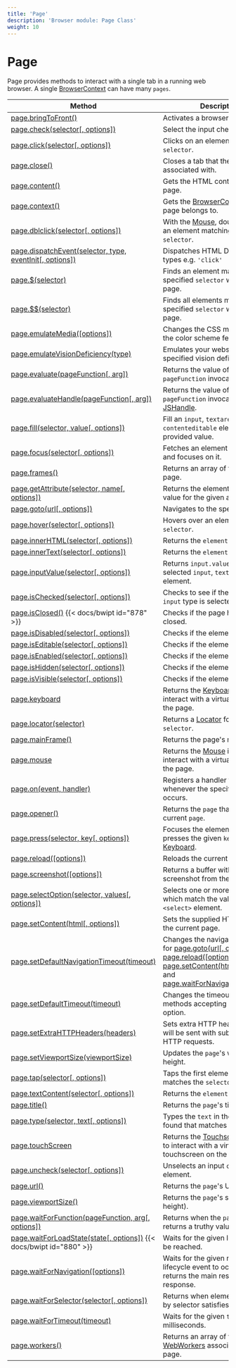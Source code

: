 ```yaml
---
title: 'Page'
description: 'Browser module: Page Class'
weight: 10
---
```


# Page

Page provides methods to interact with a single tab in a running web browser. A single [BrowserContext](https://grafana.com/docs/k6/<K6_VERSION>/javascript-api/k6-experimental/browser/browsercontext) can have many `pages`.

| Method                                                                                                                                                              | Description                                                                                                                                                                                                                                                                                                                                                                                                                                                                                                                                                                |
| ------------------------------------------------------------------------------------------------------------------------------------------------------------------- | -------------------------------------------------------------------------------------------------------------------------------------------------------------------------------------------------------------------------------------------------------------------------------------------------------------------------------------------------------------------------------------------------------------------------------------------------------------------------------------------------------------------------------------------------------------------------- |
| [page.bringToFront()](https://grafana.com/docs/k6/<K6_VERSION>/javascript-api/k6-experimental/browser/page/bringtofront)                                            | Activates a browser tab.                                                                                                                                                                                                                                                                                                                                                                                                                                                                                                                                                   |
| [page.check(selector[, options])](https://grafana.com/docs/k6/<K6_VERSION>/javascript-api/k6-experimental/browser/page/check/)                                      | Select the input checkbox.                                                                                                                                                                                                                                                                                                                                                                                                                                                                                                                                                 |
| [page.click(selector[, options])](https://grafana.com/docs/k6/<K6_VERSION>/javascript-api/k6-experimental/browser/page/click/)                                      | Clicks on an element matching a `selector`.                                                                                                                                                                                                                                                                                                                                                                                                                                                                                                                                |
| [page.close()](https://grafana.com/docs/k6/<K6_VERSION>/javascript-api/k6-experimental/browser/page/close)                                                          | Closes a tab that the `page` is associated with.                                                                                                                                                                                                                                                                                                                                                                                                                                                                                                                           |
| [page.content()](https://grafana.com/docs/k6/<K6_VERSION>/javascript-api/k6-experimental/browser/page/content)                                                      | Gets the HTML contents of the page.                                                                                                                                                                                                                                                                                                                                                                                                                                                                                                                                        |
| [page.context()](https://grafana.com/docs/k6/<K6_VERSION>/javascript-api/k6-experimental/browser/page/context)                                                      | Gets the [BrowserContext](https://grafana.com/docs/k6/<K6_VERSION>/javascript-api/k6-experimental/browser/browsercontext) that the page belongs to.                                                                                                                                                                                                                                                                                                                                                                                                                        |
| [page.dblclick(selector[, options])](https://grafana.com/docs/k6/<K6_VERSION>/javascript-api/k6-experimental/browser/page/dblclick/)                                | With the [Mouse](https://grafana.com/docs/k6/<K6_VERSION>/javascript-api/k6-experimental/browser/mouse), double click on an element matching the provided `selector`.                                                                                                                                                                                                                                                                                                                                                                                                      |
| [page.dispatchEvent(selector, type, eventInit[, options])](https://grafana.com/docs/k6/<K6_VERSION>/javascript-api/k6-experimental/browser/page/dispatchevent/)     | Dispatches HTML DOM event types e.g. `'click'`                                                                                                                                                                                                                                                                                                                                                                                                                                                                                                                             |
| [page.$(selector)](https://grafana.com/docs/k6/<K6_VERSION>/javascript-api/k6-experimental/browser/page/page-dollar)                                                | Finds an element matching the specified `selector` within the page.                                                                                                                                                                                                                                                                                                                                                                                                                                                                                                        |
| [page.$$(selector)](https://grafana.com/docs/k6/<K6_VERSION>/javascript-api/k6-experimental/browser/page/page-doubledollar)                                         | Finds all elements matching the specified `selector` within the page.                                                                                                                                                                                                                                                                                                                                                                                                                                                                                                      |
| [page.emulateMedia([options])](https://grafana.com/docs/k6/<K6_VERSION>/javascript-api/k6-experimental/browser/page/emulatemedia/)                                  | Changes the CSS media type and the color scheme feature.                                                                                                                                                                                                                                                                                                                                                                                                                                                                                                                   |
| [page.emulateVisionDeficiency(type)](https://grafana.com/docs/k6/<K6_VERSION>/javascript-api/k6-experimental/browser/page/emulatevisiondeficiency)                  | Emulates your website with the specified vision deficiency `type`.                                                                                                                                                                                                                                                                                                                                                                                                                                                                                                         |
| [page.evaluate(pageFunction[, arg])](https://grafana.com/docs/k6/<K6_VERSION>/javascript-api/k6-experimental/browser/page/evaluate/)                                | Returns the value of the `pageFunction` invocation.                                                                                                                                                                                                                                                                                                                                                                                                                                                                                                                        |
| [page.evaluateHandle(pageFunction[, arg])](https://grafana.com/docs/k6/<K6_VERSION>/javascript-api/k6-experimental/browser/page/evaluatehandle/)                    | Returns the value of the `pageFunction` invocation as a [JSHandle](https://grafana.com/docs/k6/<K6_VERSION>/javascript-api/k6-experimental/browser/jshandle).                                                                                                                                                                                                                                                                                                                                                                                                              |
| [page.fill(selector, value[, options])](https://grafana.com/docs/k6/<K6_VERSION>/javascript-api/k6-experimental/browser/page/fill/)                                 | Fill an `input`, `textarea` or `contenteditable` element with the provided value.                                                                                                                                                                                                                                                                                                                                                                                                                                                                                          |
| [page.focus(selector[, options])](https://grafana.com/docs/k6/<K6_VERSION>/javascript-api/k6-experimental/browser/page/focus/)                                      | Fetches an element with `selector` and focuses on it.                                                                                                                                                                                                                                                                                                                                                                                                                                                                                                                      |
| [page.frames()](https://grafana.com/docs/k6/<K6_VERSION>/javascript-api/k6-experimental/browser/page/frames)                                                        | Returns an array of frames on the page.                                                                                                                                                                                                                                                                                                                                                                                                                                                                                                                                    |
| [page.getAttribute(selector, name[, options])](https://grafana.com/docs/k6/<K6_VERSION>/javascript-api/k6-experimental/browser/page/getattribute/)                  | Returns the element attribute value for the given attribute name.                                                                                                                                                                                                                                                                                                                                                                                                                                                                                                          |
| [page.goto(url[, options])](https://grafana.com/docs/k6/<K6_VERSION>/javascript-api/k6-experimental/browser/page/goto/)                                             | Navigates to the specified `url`.                                                                                                                                                                                                                                                                                                                                                                                                                                                                                                                                          |
| [page.hover(selector[, options])](https://grafana.com/docs/k6/<K6_VERSION>/javascript-api/k6-experimental/browser/page/hover/)                                      | Hovers over an element matching `selector`.                                                                                                                                                                                                                                                                                                                                                                                                                                                                                                                                |
| [page.innerHTML(selector[, options])](https://grafana.com/docs/k6/<K6_VERSION>/javascript-api/k6-experimental/browser/page/innerhtml/)                              | Returns the `element.innerHTML`.                                                                                                                                                                                                                                                                                                                                                                                                                                                                                                                                           |
| [page.innerText(selector[, options])](https://grafana.com/docs/k6/<K6_VERSION>/javascript-api/k6-experimental/browser/page/innertext/)                              | Returns the `element.innerText`.                                                                                                                                                                                                                                                                                                                                                                                                                                                                                                                                           |
| [page.inputValue(selector[, options])](https://grafana.com/docs/k6/<K6_VERSION>/javascript-api/k6-experimental/browser/page/inputvalue/)                            | Returns `input.value` for the selected `input`, `textarea` or `select` element.                                                                                                                                                                                                                                                                                                                                                                                                                                                                                            |
| [page.isChecked(selector[, options])](https://grafana.com/docs/k6/<K6_VERSION>/javascript-api/k6-experimental/browser/page/ischecked/)                              | Checks to see if the `checkbox` `input` type is selected or not.                                                                                                                                                                                                                                                                                                                                                                                                                                                                                                           |
| [page.isClosed()](https://grafana.com/docs/k6/<K6_VERSION>/javascript-api/k6-experimental/browser/page/isclosed) {{< docs/bwipt id="878" >}}                                  | Checks if the page has been closed.                                                                                                                                                                                                                                                                                                                                                                                                                                                                                                                                        |
| [page.isDisabled(selector[, options])](https://grafana.com/docs/k6/<K6_VERSION>/javascript-api/k6-experimental/browser/page/isdisabled/)                            | Checks if the element is `disabled`.                                                                                                                                                                                                                                                                                                                                                                                                                                                                                                                                       |
| [page.isEditable(selector[, options])](https://grafana.com/docs/k6/<K6_VERSION>/javascript-api/k6-experimental/browser/page/iseditable/)                            | Checks if the element is `editable`.                                                                                                                                                                                                                                                                                                                                                                                                                                                                                                                                       |
| [page.isEnabled(selector[, options])](https://grafana.com/docs/k6/<K6_VERSION>/javascript-api/k6-experimental/browser/page/isenabled/)                              | Checks if the element is `enabled`.                                                                                                                                                                                                                                                                                                                                                                                                                                                                                                                                        |
| [page.isHidden(selector[, options])](https://grafana.com/docs/k6/<K6_VERSION>/javascript-api/k6-experimental/browser/page/ishidden/)                                | Checks if the element is `hidden`.                                                                                                                                                                                                                                                                                                                                                                                                                                                                                                                                         |
| [page.isVisible(selector[, options])](https://grafana.com/docs/k6/<K6_VERSION>/javascript-api/k6-experimental/browser/page/isvisible/)                              | Checks if the element is `visible`.                                                                                                                                                                                                                                                                                                                                                                                                                                                                                                                                        |
| [page.keyboard](https://grafana.com/docs/k6/<K6_VERSION>/javascript-api/k6-experimental/browser/page/keyboard)                                                      | Returns the [Keyboard](https://grafana.com/docs/k6/<K6_VERSION>/javascript-api/k6-experimental/browser/keyboard) instance to interact with a virtual keyboard on the page.                                                                                                                                                                                                                                                                                                                                                                                                 |
| [page.locator(selector)](https://grafana.com/docs/k6/<K6_VERSION>/javascript-api/k6-experimental/browser/page/locator)                                              | Returns a [Locator](https://grafana.com/docs/k6/<K6_VERSION>/javascript-api/k6-experimental/browser/locator) for the given `selector`.                                                                                                                                                                                                                                                                                                                                                                                                                                     |
| [page.mainFrame()](https://grafana.com/docs/k6/<K6_VERSION>/javascript-api/k6-experimental/browser/page/mainframe)                                                  | Returns the page's main [Frame](https://grafana.com/docs/k6/<K6_VERSION>/javascript-api/k6-experimental/browser/frame).                                                                                                                                                                                                                                                                                                                                                                                                                                                    |
| [page.mouse](https://grafana.com/docs/k6/<K6_VERSION>/javascript-api/k6-experimental/browser/page/mouse)                                                            | Returns the [Mouse](https://grafana.com/docs/k6/<K6_VERSION>/javascript-api/k6-experimental/browser/mouse) instance to interact with a virtual mouse on the page.                                                                                                                                                                                                                                                                                                                                                                                                          |
| [page.on(event, handler)](https://grafana.com/docs/k6/<K6_VERSION>/javascript-api/k6-experimental/browser/page/on)                                                  | Registers a handler to be called whenever the specified event occurs.                                                                                                                                                                                                                                                                                                                                                                                                                                                                                                      |
| [page.opener()](https://grafana.com/docs/k6/<K6_VERSION>/javascript-api/k6-experimental/browser/page/opener)                                                        | Returns the `page` that opened the current `page`.                                                                                                                                                                                                                                                                                                                                                                                                                                                                                                                         |
| [page.press(selector, key[, options])](https://grafana.com/docs/k6/<K6_VERSION>/javascript-api/k6-experimental/browser/page/press/)                                 | Focuses the element, and then presses the given `key` on the [Keyboard](https://grafana.com/docs/k6/<K6_VERSION>/javascript-api/k6-experimental/browser/keyboard).                                                                                                                                                                                                                                                                                                                                                                                                         |
| [page.reload([options])](https://grafana.com/docs/k6/<K6_VERSION>/javascript-api/k6-experimental/browser/page/reload/)                                              | Reloads the current page.                                                                                                                                                                                                                                                                                                                                                                                                                                                                                                                                                  |
| [page.screenshot([options])](https://grafana.com/docs/k6/<K6_VERSION>/javascript-api/k6-experimental/browser/page/screenshot/)                                      | Returns a buffer with the captured screenshot from the web browser.                                                                                                                                                                                                                                                                                                                                                                                                                                                                                                        |
| [page.selectOption(selector, values[, options])](https://grafana.com/docs/k6/<K6_VERSION>/javascript-api/k6-experimental/browser/page/selectoption/)                | Selects one or more options which match the values from a `<select>` element.                                                                                                                                                                                                                                                                                                                                                                                                                                                                                              |
| [page.setContent(html[, options])](https://grafana.com/docs/k6/<K6_VERSION>/javascript-api/k6-experimental/browser/page/setcontent/)                                | Sets the supplied HTML string to the current page.                                                                                                                                                                                                                                                                                                                                                                                                                                                                                                                         |
| [page.setDefaultNavigationTimeout(timeout)](https://grafana.com/docs/k6/<K6_VERSION>/javascript-api/k6-experimental/browser/page/setdefaultnavigationtimeout)       | Changes the navigation timeout for [page.goto(url[, options])](https://grafana.com/docs/k6/<K6_VERSION>/javascript-api/k6-experimental/browser/page/goto/), [page.reload([options])](https://grafana.com/docs/k6/<K6_VERSION>/javascript-api/k6-experimental/browser/page/reload/), [page.setContent(html[, options])](https://grafana.com/docs/k6/<K6_VERSION>/javascript-api/k6-experimental/browser/page/setcontent/), and [page.waitForNavigation([options])](https://grafana.com/docs/k6/<K6_VERSION>/javascript-api/k6-experimental/browser/page/waitfornavigation/) |
| [page.setDefaultTimeout(timeout)](https://grafana.com/docs/k6/<K6_VERSION>/javascript-api/k6-experimental/browser/page/setdefaulttimeout)                           | Changes the timeout for all the methods accepting a `timeout` option.                                                                                                                                                                                                                                                                                                                                                                                                                                                                                                      |
| [page.setExtraHTTPHeaders(headers)](https://grafana.com/docs/k6/<K6_VERSION>/javascript-api/k6-experimental/browser/page/setextrahttpheaders)                       | Sets extra HTTP headers which will be sent with subsequent HTTP requests.                                                                                                                                                                                                                                                                                                                                                                                                                                                                                                  |
| [page.setViewportSize(viewportSize)](https://grafana.com/docs/k6/<K6_VERSION>/javascript-api/k6-experimental/browser/page/setviewportsize)                          | Updates the `page`'s width and height.                                                                                                                                                                                                                                                                                                                                                                                                                                                                                                                                     |
| [page.tap(selector[, options])](https://grafana.com/docs/k6/<K6_VERSION>/javascript-api/k6-experimental/browser/page/tap/)                                          | Taps the first element that matches the `selector`.                                                                                                                                                                                                                                                                                                                                                                                                                                                                                                                        |
| [page.textContent(selector[, options])](https://grafana.com/docs/k6/<K6_VERSION>/javascript-api/k6-experimental/browser/page/textcontent/)                          | Returns the `element.textContent`.                                                                                                                                                                                                                                                                                                                                                                                                                                                                                                                                         |
| [page.title()](https://grafana.com/docs/k6/<K6_VERSION>/javascript-api/k6-experimental/browser/page/title)                                                          | Returns the `page`'s title.                                                                                                                                                                                                                                                                                                                                                                                                                                                                                                                                                |
| [page.type(selector, text[, options])](https://grafana.com/docs/k6/<K6_VERSION>/javascript-api/k6-experimental/browser/page/type/)                                  | Types the `text` in the first element found that matches the `selector`.                                                                                                                                                                                                                                                                                                                                                                                                                                                                                                   |
| [page.touchScreen](https://grafana.com/docs/k6/<K6_VERSION>/javascript-api/k6-experimental/browser/page/touchscreen)                                                | Returns the [Touchscreen](https://grafana.com/docs/k6/<K6_VERSION>/javascript-api/k6-experimental/browser/touchscreen) instance to interact with a virtual touchscreen on the page.                                                                                                                                                                                                                                                                                                                                                                                        |
| [page.uncheck(selector[, options])](https://grafana.com/docs/k6/<K6_VERSION>/javascript-api/k6-experimental/browser/page/uncheck/)                                  | Unselects an input `checkbox` element.                                                                                                                                                                                                                                                                                                                                                                                                                                                                                                                                     |
| [page.url()](https://grafana.com/docs/k6/<K6_VERSION>/javascript-api/k6-experimental/browser/page/url)                                                              | Returns the `page`'s URL.                                                                                                                                                                                                                                                                                                                                                                                                                                                                                                                                                  |
| [page.viewportSize()](https://grafana.com/docs/k6/<K6_VERSION>/javascript-api/k6-experimental/browser/page/viewportsize)                                            | Returns the `page`'s size (width and height).                                                                                                                                                                                                                                                                                                                                                                                                                                                                                                                              |
| [page.waitForFunction(pageFunction, arg[, options])](https://grafana.com/docs/k6/<K6_VERSION>/javascript-api/k6-experimental/browser/page/waitforfunction/)         | Returns when the `pageFunction` returns a truthy value.                                                                                                                                                                                                                                                                                                                                                                                                                                                                                                                    |
| [page.waitForLoadState(state[, options])](https://grafana.com/docs/k6/<K6_VERSION>/javascript-api/k6-experimental/browser/page/waitforloadstate/) {{< docs/bwipt id="880" >}} | Waits for the given load `state` to be reached.                                                                                                                                                                                                                                                                                                                                                                                                                                                                                                                            |
| [page.waitForNavigation([options])](https://grafana.com/docs/k6/<K6_VERSION>/javascript-api/k6-experimental/browser/page/waitfornavigation/)                        | Waits for the given navigation lifecycle event to occur and returns the main resource response.                                                                                                                                                                                                                                                                                                                                                                                                                                                                            |
| [page.waitForSelector(selector[, options])](https://grafana.com/docs/k6/<K6_VERSION>/javascript-api/k6-experimental/browser/page/waitforselector/)                  | Returns when element specified by selector satisfies `state` option.                                                                                                                                                                                                                                                                                                                                                                                                                                                                                                       |
| [page.waitForTimeout(timeout)](https://grafana.com/docs/k6/<K6_VERSION>/javascript-api/k6-experimental/browser/page/waitfortimeout)                                 | Waits for the given `timeout` in milliseconds.                                                                                                                                                                                                                                                                                                                                                                                                                                                                                                                             |
| [page.workers()](https://grafana.com/docs/k6/<K6_VERSION>/javascript-api/k6-experimental/browser/page/workers)                                                      | Returns an array of the dedicated [WebWorkers](https://grafana.com/docs/k6/<K6_VERSION>/javascript-api/k6-experimental/browser/worker) associated with the page.                                                                                                                                                                                                                                                                                                                                                                                                           |
